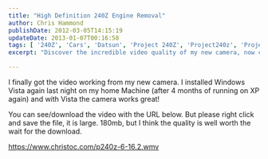 ```yaml
---
title: "High Definition 240Z Engine Removal"
author: Chris Hammond
publishDate: 2012-03-05T14:15:19
updateDate: 2013-01-07T00:16:58
tags: [ '240Z', 'Cars', 'Datsun', 'Project 240Z', 'Project240z', 'Project240Zcom' ]
excerpt: "Discover the incredible video quality of my new camera, now compatible with Windows Vista. Experience the worth-the-wait download at the provided link."

---
```

<p>I finally got the video working from my new camera. I installed Windows Vista again last night on my home Machine (after 4 months of running on XP again) and with Vista the camera works great!</p> <p>You can see/download the video with the URL below. But please right click and save the file, it is large. 180mb, but I think the quality is well worth the wait for the download.</p> <p><a href="https://www.christoc.com/p240z-6-16.2.wmv">https://www.christoc.com/p240z-6-16.2.wmv</a></p>



